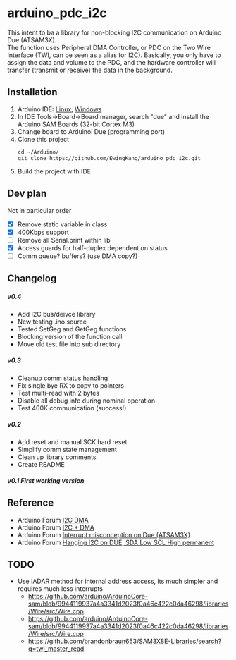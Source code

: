 # arduino_pdc_i2c
This intent to ba a library for non-blocking I2C communication on Arduino Due (ATSAM3X).  
The function uses Peripheral DMA Controller, or PDC on the Two Wire Interface (TWI, can be seen as a alias for I2C). Basically, you only have to assign the data and volume to the PDC, and the hardware controller will transfer (transmit or receive) the data in the background. 

## Installation
1. Arduino IDE: [Linux](https://www.arduino.cc/en/guide/linux), [Windows]()
2. In IDE Tools->Board->Board manager, search "due" and install the Arduino SAM Boards (32-bit Cortex M3)
3. Change board to Arduinoi Due (programming port)
4. Clone this project 
    ```
    cd ~/Arduino/
    git clone https://github.com/EwingKang/arduino_pdc_i2c.git
    ```
5. Build the project with IDE

## Dev plan
Not in particular order
- [x] Remove static variable in class
- [x] 400Kbps support
- [ ] Remove all Serial.print within lib
- [x] Access guards for half-duplex dependent on status
- [ ] Comm queue? buffers? (use DMA copy?)

## Changelog
##### v0.4
  - Add I2C bus/deivce library
  - New testing .ino source
  - Tested SetGeg and GetGeg functions
  - Blocking version of the function call
  - Move old test file into sub directory
##### v0.3
  - Cleanup comm status handling
  - Fix single bye RX to copy to pointers
  - Test multi-read with 2 bytes
  - Disable all debug info during nominal operation
  - Test 400K communication (success!)
##### v0.2 
  - Add reset and manual SCK hard reset
  - Simplify comm state management
  - Clean up library comments
  - Create README
##### v0.1 First working version

## Reference
- Arduino Forum [I2C DMA](https://forum.arduino.cc/index.php?topic=605127.0)
- Arduino Forum [I2C + DMA](https://forum.arduino.cc/index.php?topic=152643.0)
- Arduino Forum [Interrupt misconception on Due (ATSAM3X)](https://forum.arduino.cc/index.php?topic=621506.0)
- Arduino Forum [Hanging I2C on DUE, SDA Low SCL High permanent](https://forum.arduino.cc/index.php?topic=288573.0)

## TODO
- Use IADAR method for internal address access, its much simpler and requires much less interrupts
    * https://github.com/arduino/ArduinoCore-sam/blob/9944119937a4a3341d2023f0a46c422c0da46298/libraries/Wire/src/Wire.cpp
    * https://github.com/arduino/ArduinoCore-sam/blob/9944119937a4a3341d2023f0a46c422c0da46298/libraries/Wire/src/Wire.cpp
    * https://github.com/brandonbraun653/SAM3X8E-Libraries/search?q=twi_master_read
